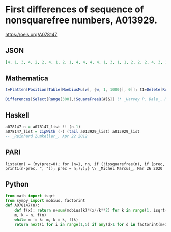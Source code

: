 # First differences of sequence of nonsquarefree numbers, A013929\.
https://oeis.org/A078147
## JSON
```JSON
[4, 1, 3, 4, 2, 2, 4, 1, 2, 1, 4, 4, 4, 4, 1, 3, 1, 1, 2, 2, 2, 4, 3, 1, 4, 4, 3, 1, 4, 1, 3, 4, 2, 2, 4, 2, 1, 1, 4, 4, 4, 4, 1, 3, 1, 3, 1, 1, 2, 4, 3, 1, 4, 4, 3, 1, 2, 2, 1, 3, 4, 2, 2, 4, 1, 2, 1, 3, 1, 4, 4, 4, 1, 3, 4, 2, 2, 4, 3, 1, 4, 4, 4, 4, 1, 3, 4, 2, 2, 4, 2, 1, 1, 1, 3, 2, 2, 4, 4, 1, 3, 4, 2, 2, 3]
```
## Mathematica
```Mathematica
t=Flatten[Position[Table[MoebiusMu[w], {w, 1, 1000}], 0]]; t1=Delete[RotateLeft[t]-t, -1]
```
```Mathematica
Differences[Select[Range[300],!SquareFreeQ[#]&]] (* _Harvey P. Dale_, May 07 2012 *)
```
## Haskell
```Haskell
a078147 n = a078147_list !! (n-1)
a078147_list = zipWith (-) (tail a013929_list) a013929_list
-- _Reinhard Zumkeller_, Apr 22 2012
```
## PARI
```PARI
lista(nn) = {my(prec=0); for (n=1, nn, if (!issquarefree(n), if (prec, print1(n-prec, ", ")); prec = n;););} \\ _Michel Marcus_, Mar 26 2020
```
## Python
```Python
from math import isqrt
from sympy import mobius, factorint
def A078147(n):
    def f(x): return n+sum(mobius(k)*(x//k**2) for k in range(1, isqrt(x)+1))
    m, k = n, f(n)
    while m != k: m, k = k, f(k)
    return next(i for i in range(1,5) if any(d>1 for d in factorint(m+i).values())) # _Chai Wah Wu_, Sep 10 2024
```
